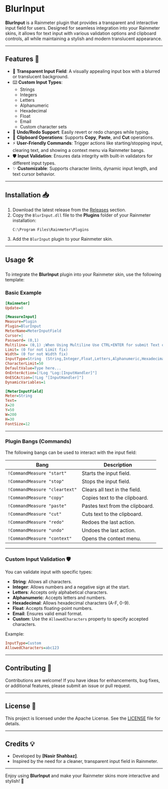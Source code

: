 


# BlurInput

**BlurInput** is a Rainmeter plugin that provides a transparent and interactive input field for users. Designed for seamless integration into your Rainmeter skins, it allows for text input with various validation options and clipboard controls, all while maintaining a stylish and modern translucent appearance.

---

## Features 🚀

- 🌟 **Transparent Input Field**: A visually appealing input box with a blurred or translucent background.
- ⌨️ **Custom Input Types**:
  - Strings
  - Integers
  - Letters
  - Alphanumeric
  - Hexadecimal
  - Float
  - Email
  - Custom character sets
- 🔄 **Undo/Redo Support**: Easily revert or redo changes while typing.
- 📝 **Clipboard Operations**: Supports **Copy**, **Paste**, and **Cut** operations.
- ⚡ **User-Friendly Commands**: Trigger actions like starting/stopping input, clearing text, and showing a context menu via Rainmeter bangs.
- 🛡️ **Input Validation**: Ensures data integrity with built-in validators for different input types.
- ✨ **Customizable**: Supports character limits, dynamic input length, and text cursor behavior.

---

## Installation 📥

1. Download the latest release from the [Releases](https://github.com/NSTechBytes/BlurInput/releases) section.
2. Copy the `BlurInput.dll` file to the **Plugins** folder of your Rainmeter installation:
   ```
   C:\Program Files\Rainmeter\Plugins
   ```
3. Add the `BlurInput` plugin to your Rainmeter skin.

---

## Usage 🛠️

To integrate the **BlurInput** plugin into your Rainmeter skin, use the following template:

### Basic Example

```ini
[Rainmeter]
Update=0

[MeasureInput]
Measure=Plugin
Plugin=BlurInput
MeterName=MeterInputField
Cursor=|
Password= (0,1)
Multiline= (0,1) ;When Using Multiline Use CTRL+ENTER for submit Text otherwise use only ENTER.
Limit= (0 for not Limit fix)
Width= (0 for not Width fix)
InputType=String  (String,Integer,Float,Letters,Alphanumeric,Hexadecimal,Email,Custom) any one
CharacterLimit=50
DefaultValue=Type here...
OnEnterAction=[!Log "Log:[InputHandler]"]
OnESCAction=[!Log "[InputHandler]"]
DynamicVariables=1

[MeterInputField]
Meter=String
Text=
X=20
Y=50
W=200
H=30
FontSize=12


```

---

### Plugin Bangs (Commands)

The following bangs can be used to interact with the input field:

| Bang                  | Description                       |
|-----------------------|-----------------------------------|
| `!CommandMeasure "start"`  | Starts the input field.          |
| `!CommandMeasure "stop"`   | Stops the input field.           |
| `!CommandMeasure "cleartext"` | Clears all text in the field.  |
| `!CommandMeasure "copy"`   | Copies text to the clipboard.   |
| `!CommandMeasure "paste"`  | Pastes text from the clipboard. |
| `!CommandMeasure "cut"`    | Cuts text to the clipboard.     |
| `!CommandMeasure "redo"`   | Redoes the last action.         |
| `!CommandMeasure "undo"`   | Undoes the last action.         |
| `!CommandMeasure "context"`| Opens the context menu.         |

---

### Custom Input Validation 🛡️

You can validate input with specific types:
- **String**: Allows all characters.
- **Integer**: Allows numbers and a negative sign at the start.
- **Letters**: Accepts only alphabetical characters.
- **Alphanumeric**: Accepts letters and numbers.
- **Hexadecimal**: Allows hexadecimal characters (A-F, 0-9).
- **Float**: Accepts floating-point numbers.
- **Email**: Ensures valid email format.
- **Custom**: Use the `AllowedCharacters` property to specify accepted characters.

Example:
```ini
InputType=Custom
AllowedCharacters=abc123
```

---

## Contributing 🤝

Contributions are welcome! If you have ideas for enhancements, bug fixes, or additional features, please submit an issue or pull request.

---

## License 📄

This project is licensed under the Apache License. See the [LICENSE](LICENSE) file for details.

---

## Credits 💡

- Developed by **[Nasir Shahbaz]**.
- Inspired by the need for a cleaner, transparent input field in Rainmeter.

---

Enjoy using **BlurInput** and make your Rainmeter skins more interactive and stylish! 🎨
